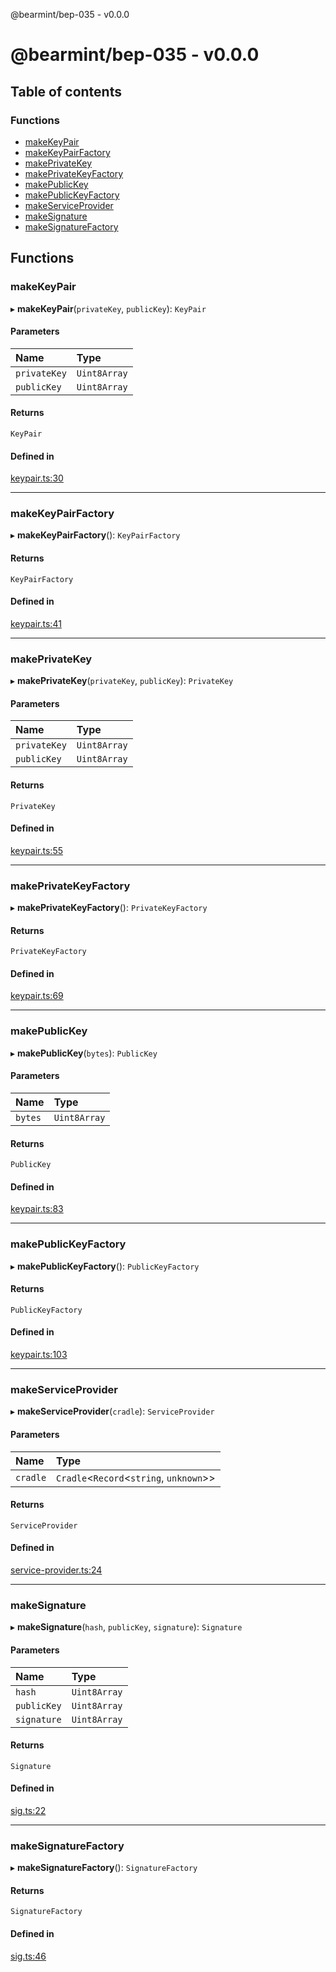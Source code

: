 @bearmint/bep-035 - v0.0.0

# @bearmint/bep-035 - v0.0.0

## Table of contents

### Functions

- [makeKeyPair](README.md#makekeypair)
- [makeKeyPairFactory](README.md#makekeypairfactory)
- [makePrivateKey](README.md#makeprivatekey)
- [makePrivateKeyFactory](README.md#makeprivatekeyfactory)
- [makePublicKey](README.md#makepublickey)
- [makePublicKeyFactory](README.md#makepublickeyfactory)
- [makeServiceProvider](README.md#makeserviceprovider)
- [makeSignature](README.md#makesignature)
- [makeSignatureFactory](README.md#makesignaturefactory)

## Functions

### makeKeyPair

▸ **makeKeyPair**(`privateKey`, `publicKey`): `KeyPair`

#### Parameters

| Name | Type |
| :------ | :------ |
| `privateKey` | `Uint8Array` |
| `publicKey` | `Uint8Array` |

#### Returns

`KeyPair`

#### Defined in

[keypair.ts:30](https://github.com/bearmint/bearmint/blob/main/packages/bep-035/source/keypair.ts#L30)

___

### makeKeyPairFactory

▸ **makeKeyPairFactory**(): `KeyPairFactory`

#### Returns

`KeyPairFactory`

#### Defined in

[keypair.ts:41](https://github.com/bearmint/bearmint/blob/main/packages/bep-035/source/keypair.ts#L41)

___

### makePrivateKey

▸ **makePrivateKey**(`privateKey`, `publicKey`): `PrivateKey`

#### Parameters

| Name | Type |
| :------ | :------ |
| `privateKey` | `Uint8Array` |
| `publicKey` | `Uint8Array` |

#### Returns

`PrivateKey`

#### Defined in

[keypair.ts:55](https://github.com/bearmint/bearmint/blob/main/packages/bep-035/source/keypair.ts#L55)

___

### makePrivateKeyFactory

▸ **makePrivateKeyFactory**(): `PrivateKeyFactory`

#### Returns

`PrivateKeyFactory`

#### Defined in

[keypair.ts:69](https://github.com/bearmint/bearmint/blob/main/packages/bep-035/source/keypair.ts#L69)

___

### makePublicKey

▸ **makePublicKey**(`bytes`): `PublicKey`

#### Parameters

| Name | Type |
| :------ | :------ |
| `bytes` | `Uint8Array` |

#### Returns

`PublicKey`

#### Defined in

[keypair.ts:83](https://github.com/bearmint/bearmint/blob/main/packages/bep-035/source/keypair.ts#L83)

___

### makePublicKeyFactory

▸ **makePublicKeyFactory**(): `PublicKeyFactory`

#### Returns

`PublicKeyFactory`

#### Defined in

[keypair.ts:103](https://github.com/bearmint/bearmint/blob/main/packages/bep-035/source/keypair.ts#L103)

___

### makeServiceProvider

▸ **makeServiceProvider**(`cradle`): `ServiceProvider`

#### Parameters

| Name | Type |
| :------ | :------ |
| `cradle` | `Cradle`<`Record`<`string`, `unknown`\>\> |

#### Returns

`ServiceProvider`

#### Defined in

[service-provider.ts:24](https://github.com/bearmint/bearmint/blob/main/packages/bep-035/source/service-provider.ts#L24)

___

### makeSignature

▸ **makeSignature**(`hash`, `publicKey`, `signature`): `Signature`

#### Parameters

| Name | Type |
| :------ | :------ |
| `hash` | `Uint8Array` |
| `publicKey` | `Uint8Array` |
| `signature` | `Uint8Array` |

#### Returns

`Signature`

#### Defined in

[sig.ts:22](https://github.com/bearmint/bearmint/blob/main/packages/bep-035/source/sig.ts#L22)

___

### makeSignatureFactory

▸ **makeSignatureFactory**(): `SignatureFactory`

#### Returns

`SignatureFactory`

#### Defined in

[sig.ts:46](https://github.com/bearmint/bearmint/blob/main/packages/bep-035/source/sig.ts#L46)
